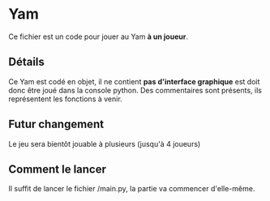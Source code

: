 # Yam

Ce fichier est un code pour jouer au Yam **à un joueur**.

## Détails

Ce Yam est codé en objet, il ne contient **pas d'interface graphique** est doit donc être joué dans la console python. Des commentaires sont présents, ils représentent les fonctions à venir. 

## Futur changement

Le jeu sera bientôt jouable à plusieurs (jusqu'à 4 joueurs)

## Comment le lancer

Il suffit de lancer le fichier /main.py, la partie va commencer d'elle-même.
